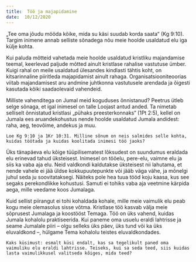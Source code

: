```yaml
---
title:  Töö ja majapidamine  
date:  10/12/2020  
---
```


„Tee oma jõudu mööda kõike, mida su käsi suudab korda saata“ (Kg 9:10). Targim inimene annab selliste sõnadega nõu meie hoolde usaldatud elu iga külje kohta.

Kui paluda mõtteid vahetada meie hoolde usaldatud kristliku majandamise teemal, keerlevad paljude mõtted ainult kristlase rahalise vastutuse ümber. Kuigi rahal on meile usaldatud ülesandes kindlasti tähtis koht, on kitsarinnaline piiritleda majapidamist ainult rahaga. Organisatsiooniteoorias viitab majandamisest aru andmine juhtkonna vastutusele arendada ja õigesti kasutada kõiki saadaolevaid vahendeid.

Milliste vahenditega on Jumal meid koguduses õnnistanud? Peetrus ütleb selge sõnaga, et igal inimesel on talle Loojast antud anded. Ta nimetab selliselt õnnistatud kristlasi „pühaks preesterkonnaks“ (1Pt 2:5), kellel on Jumala ees aruandekohustus nende hoolde usaldatud Jumala andidest: raha, aeg, teovõime, andekus ja muu.

`Loe Kg 9:10 ja 1Kr 10:31. Milline sõnum on neis salmides selle kohta, kuidas töötada ja kuidas koolitada inimesi töö jaoks?`

Üks tänapäeva elu kõige tüüpilisematest lõksudest on suundumus eraldada elu erinevad tahud üksteisest. Inimesel on tööelu, pere-elu, vaimne elu ja siis ka vaba aja elu. Neid valdkondi kaldutakse üksteisest nii lahutama, et nende vahele ei jää üldse kokkupuutepunkte või jääb väga vähe, ja mõnelgi juhul seda ju soovitataksegi. Näiteks pole hea tuua tööd koju kaasa, kus see segaks perekondlikke kohustusi. Samuti ei tohiks vaba aja veetmine kärpida aega, mille veedame koos Jumalaga.

Kuid sellist piirangut ei tohi kohaldada kohale, mille meie vaimulik elu peab kogu meie olemasolus sisse võtma. Kristlase töö kasvab välja meie sõprusest Jumalaga ja koostööst Temaga. Töö on üks vahend, kuidas Jumala kohalolu praktiseerida. Kui paneme oma usuelu eraldi lahtrisse ja seame Jumalale piiri – olgu selleks üks päev, üks tund või ka üks eluvaldkond –, hülgame Tema kohalolu teistes eluvaldkondades.

`Kaks küsimust: esmalt küsi endalt, kas sa tegelikult paned oma vaimuliku elu eraldi lahtrisse. Teiseks, kui sa seda teed, siis kuidas lasta vaimulikkusel valitseda kõiges, mida teed?`